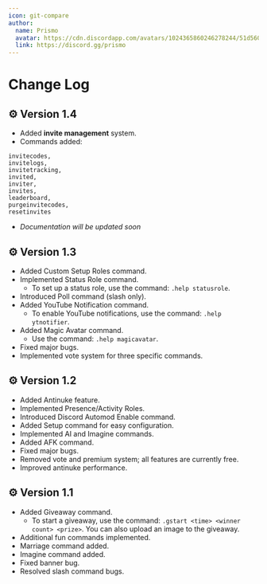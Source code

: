 ```yaml
---
icon: git-compare
author:
  name: Prismo
  avatar: https://cdn.discordapp.com/avatars/1024365860246278244/51d5603eff69376da9a21e86b07a75bd.png?size=2048
  link: https://discord.gg/prismo
---
```


# Change Log

## ⚙️ Version 1.4
- Added __invite management__ system.
- Commands added:
```
invitecodes, 
invitelogs, 
invitetracking, 
invited, 
inviter, 
invites, 
leaderboard,
purgeinvitecodes, 
resetinvites
```
- *Documentation will be updated soon*

## ⚙️ Version 1.3
- Added Custom Setup Roles command.
- Implemented Status Role command.
  - To set up a status role, use the command: `.help statusrole`.
- Introduced Poll command (slash only).
- Added YouTube Notification command.
  - To enable YouTube notifications, use the command: `.help ytnotifier`.
- Added Magic Avatar command.
  - Use the command: `.help magicavatar`.
- Fixed major bugs.
- Implemented vote system for three specific commands.

## ⚙️ Version 1.2
- Added Antinuke feature.
- Implemented Presence/Activity Roles.
- Introduced Discord Automod Enable command.
- Added Setup command for easy configuration.
- Implemented AI and Imagine commands.
- Added AFK command.
- Fixed major bugs.
- Removed vote and premium system; all features are currently free.
- Improved antinuke performance.

## ⚙️ Version 1.1
- Added Giveaway command.
  - To start a giveaway, use the command: `.gstart <time> <winner count> <prize>`. You can also upload an image to the giveaway.
- Additional fun commands implemented.
- Marriage command added.
- Imagine command added.
- Fixed banner bug.
- Resolved slash command bugs.
